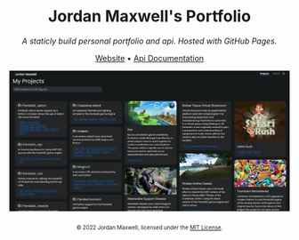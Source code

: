 <div align="center">
  <h1>Jordan Maxwell's Portfolio</h1>
  <i>A staticly build personal portfolio and api. Hosted with GitHub Pages.</i>

  <a href="https://jordan-maxwell.info">Website</a>
  •
  <a href="https://jordan-maxwell.info/api/">Api Documentation</a>

  <a href="https://jordan-maxwell.info"><img src=".github/screenshot-projects.jpg"></a><br/><br/>
  <sub><sup>© 2022 Jordan Maxwell, licensed under the <a href="./LICENSE">MIT License</a>.</sup></sub>
</div>
